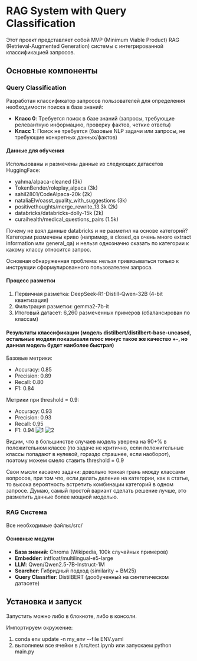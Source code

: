 # RAG System with Query Classification

Этот проект представляет собой MVP (Minimum Viable Product) RAG (Retrieval-Augmented Generation) системы с интегрированной классификацией запросов.

## Основные компоненты

### Query Classification

Разработан классификатор запросов пользователей для определения необходимости поиска в базе знаний:
- **Класс 0**: Требуется поиск в базе знаний (запросы, требующие релевантную информацию, проверку фактов, четкие ответы)
- **Класс 1**: Поиск не требуется (базовые NLP задачи или запросы, не требующие конкретных данных/фактов)

#### Данные для обучения
Использованы и размечены данные из следующих датасетов HuggingFace:
- yahma/alpaca-cleaned (3k)
- TokenBender/roleplay_alpaca (3k)
- sahil2801/CodeAlpaca-20k (2k)
- nataliaElv/oasst_quality_with_suggestions (3k)
- positivethoughts/merge_rewrite_13.3k (2k)
- databricks/databricks-dolly-15k (2k)
- curaihealth/medical_questions_pairs (1.5k)

Почему не взял данные databricks и не разметил на основе категорий? Категории размечены криво (например, в closed_qa очень много extract information или general_qa) и нельзя однозначно сказать по категории к какому классу относится запрос. 

Основная обнаруженная проблема: нельзя привязываться только к инструкции сформулированного пользователем запроса. 

#### Процесс разметки
1. Первичная разметка: DeepSeek-R1-Distill-Qwen-32B (4-bit квантизация)
2. Фильтрация разметки: gemma2-7b-it
3. Итоговый датасет: 6,260 размеченных примеров (сбалансирован по классам)

#### Результаты классификации (модель distilbert/distilbert-base-uncased, остальные модели показывали плюс минус такое же качество +-, но данная модель будет наиболее быстрая)

Базовые метрики:
- Accuracy: 0.85
- Precision: 0.89
- Recall: 0.80
- F1: 0.84

Метрики при threshold = 0.9:
- Accuracy: 0.93
- Precision: 0.93
- Recall: 0.95
- F1: 0.94
![1](https://github.com/user-attachments/assets/b21caab7-b71c-4055-9c3c-172314011810)
![2](https://github.com/user-attachments/assets/19562ee1-a704-4a76-8db8-8c54df155867)

Видим, что в большинстве случаев модель уверена на 90+% в положительном классе (по задаче не критично, если положительные классы попадают в нулевой, гораздо страшнее, если наоборот), поэтому можем смело ставить threshold = 0.9


Свои мысли касаемо задачи: довольно тонкая грань между классами вопросов, при том что, если делать деление на категории, как в статье, то высока вероятность встретить комбинации категорий в одном запросе. Думаю, самый простой вариант сделать решение лучше, это разметить данные более мощной моделью.


### RAG Система

Все необходимые файлы:/src/

#### Основные модули
- **База знаний**: Chroma (Wikipedia, 100k случайных примеров)
- **Embedder**: intfloat/multilingual-e5-large
- **LLM**: Qwen/Qwen2.5-7B-Instruct-1M
- **Searcher**: Гибридный подход (similarity + BM25)
- **Query Classifier**: DistilBERT (дообученный на синтетическом датасете)

## Установка и запуск

Запустить можно либо в блокноте, либо в консоли.

Импортируем окружение: 
1. conda env update -n my_env --file ENV.yaml
2. выполняем все ячейки в /src/test.ipynb или запускаем python main.py
